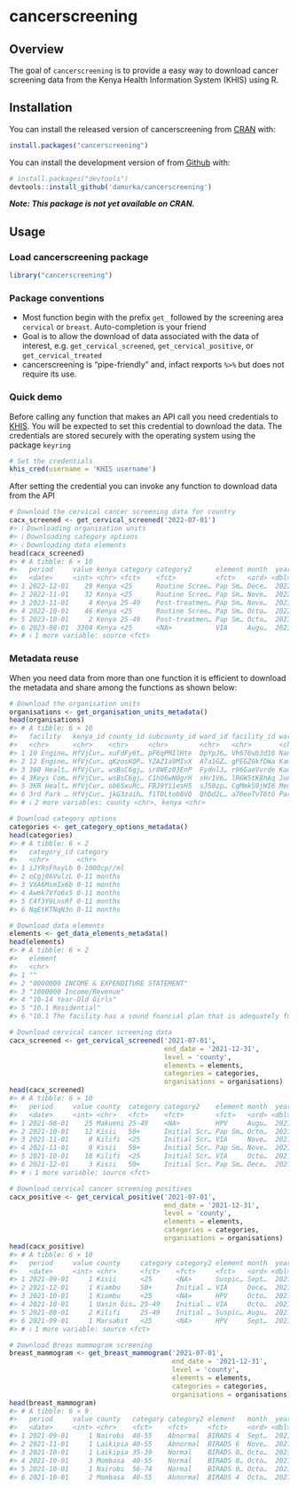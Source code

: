 
# cancerscreening

## Overview

The goal of `cancerscreening` is to provide a easy way to download
cancer screening data from the Kenya Health Information System (KHIS)
using R.

## Installation

You can install the released version of cancerscreening from
[CRAN](https://cran.r-project.org/) with:

``` r
install.packages("cancerscreening")
```

You can install the development version of from
[Github](https://github.com) with:

``` r
# install.packages("devtools")
devtools::install_github('damurka/cancerscreening')
```

***Note: This package is not yet available on CRAN.***

## Usage

### Load cancerscreening package

``` r
library("cancerscreening")
```

### Package conventions

- Most function begin with the prefix `get_` followed by the screening
  area `cervical` or `breast`. Auto-completion is your friend
- Goal is to allow the download of data associated with the data of
  interest, e.g. `get_cervical_screened`, `get_cervical_positive`, or
  `get_cervical_treated`
- cancerscreening is “pipe-friendly” and, infact rexports `%>%` but does
  not require its use.

### Quick demo

Before calling any function that makes an API call you need credentials
to [KHIS](https://hiskenya.org). You will be expected to set this
credential to download the data. The credentials are stored securely
with the operating system using the package `keyring`

``` r
# Set the credentials
khis_cred(username = 'KHIS username')
```

After setting the credential you can invoke any function to download
data from the API

``` r
# Download the cervical cancer screening data for country
cacx_screened <- get_cervical_screened('2022-07-01')
#> ℹ Downloading organisation units
#> ℹ Downloading category options
#> ℹ Downloading data elements
head(cacx_screened)
#> # A tibble: 6 × 10
#>   period     value kenya category category2      element month  year fiscal_year
#>   <date>     <int> <chr> <fct>    <fct>          <fct>   <ord> <dbl> <fct>      
#> 1 2022-12-01    29 Kenya <25      Routine Scree… Pap Sm… Dece…  2022 2022/2023  
#> 2 2022-11-01    32 Kenya <25      Routine Scree… Pap Sm… Nove…  2022 2022/2023  
#> 3 2023-11-01     4 Kenya 25-49    Post-treatmen… Pap Sm… Nove…  2023 2023/2024  
#> 4 2022-10-01    46 Kenya <25      Routine Scree… Pap Sm… Octo…  2022 2022/2023  
#> 5 2023-10-01     2 Kenya 25-49    Post-treatmen… Pap Sm… Octo…  2023 2023/2024  
#> 6 2023-08-01  3304 Kenya <25      <NA>           VIA     Augu…  2023 2023/2024  
#> # ℹ 1 more variable: source <fct>
```

### Metadata reuse

When you need data from more than one function it is efficient to
download the metadata and share among the functions as shown below:

``` r
# Download the organisation units
organisations <- get_organisation_units_metadata()
head(organisations)
#> # A tibble: 6 × 10
#>   facility   kenya_id county_id subcounty_id ward_id facility_id ward  subcounty
#>   <chr>      <chr>    <chr>     <chr>        <chr>   <chr>       <chr> <chr>    
#> 1 10 Engine… HfVjCur… xuFdFy6t… pF6qPMIlHte  DpYpJ6… Vh676wb3d16 Nany… Laikipia…
#> 2 12 Engine… HfVjCur… qKzosKQP… YZAZ1a9MIvX  A7a1GZ… gPEGZGkfDWa Kame… Thika To…
#> 3 360 Healt… HfVjCur… wsBsC6gj… sr8WEz03EnP  FydnlJ… r96GaeVvrde Kadz… Nyali    
#> 4 3Keys Com… HfVjCur… wsBsC6gj… C1hO6wNOgrH  sHr1V6… lR6W5tK8hAq Junda Kisauni  
#> 5 3KR Healt… HfVjCur… ob6SxuRc… FBJ9Y11esHS  sJ50zp… CgMmkS9jWI6 Mene… Nakuru E…
#> 6 3rd Park … HfVjCur… jkG3zaih… f1T0Ltob8VQ  QhDd2L… a70eeTvT6tG Park… Westlands
#> # ℹ 2 more variables: county <chr>, kenya <chr>

# Download category options
categories <- get_category_options_metadata()
head(categories)
#> # A tibble: 6 × 2
#>   category_id category    
#>   <chr>       <chr>       
#> 1 iJYRsFhxyLb 0-1000cp//ml
#> 2 oCgj86VulzL 0-11 months 
#> 3 VXA6MsmIx6b 0-11 months 
#> 4 Awmk7Vfo6x5 0-11 months 
#> 5 C4f3Y9LnsRf 0-11 months 
#> 6 NqEtKTNqN3n 0-11 months

# Download data elements 
elements <- get_data_elements_metadata()
head(elements)
#> # A tibble: 6 × 2
#>   element                                                             element_id
#>   <chr>                                                               <chr>     
#> 1 ""                                                                  ioUhQ3uyR…
#> 2 "0000000 INCOME & EXPENDITURE STATEMENT"                            RvNJvXCx4…
#> 3 "1000000 Income/Revenue"                                            zo5v2sL2P…
#> 4 "10-14 Year-Old Girls"                                              dRhugDCan…
#> 5 "10.1 Residential"                                                  tZ3qTxyRK…
#> 6 "10.1 The facility has a sound fnancial plan that is adequately fu… oYdxcqRWR…

# Download cervical cancer screening data
cacx_screened <- get_cervical_screened('2021-07-01',
                                       end_date = '2021-12-31',
                                       level = 'county',
                                       elements = elements,
                                       categories = categories,
                                       organisations = organisations)
head(cacx_screened)
#> # A tibble: 6 × 10
#>   period     value county  category category2    element month  year fiscal_year
#>   <date>     <int> <chr>   <fct>    <fct>        <fct>   <ord> <dbl> <fct>      
#> 1 2021-08-01    25 Makueni 25-49    <NA>         HPV     Augu…  2021 2021/2022  
#> 2 2021-10-01    12 Kisii   50+      Initial Scr… Pap Sm… Octo…  2021 2021/2022  
#> 3 2021-11-01     8 Kilifi  <25      Initial Scr… VIA     Nove…  2021 2021/2022  
#> 4 2021-11-01     9 Kisii   50+      Initial Scr… Pap Sm… Nove…  2021 2021/2022  
#> 5 2021-10-01    18 Kilifi  <25      Initial Scr… VIA     Octo…  2021 2021/2022  
#> 6 2021-12-01     3 Kisii   50+      Initial Scr… Pap Sm… Dece…  2021 2021/2022  
#> # ℹ 1 more variable: source <fct>

# Download cervical cancer screening positives
cacx_positive <- get_cervical_positive('2021-07-01',
                                       end_date = '2021-12-31',
                                       level = 'county',
                                       elements = elements,
                                       categories = categories,
                                       organisations = organisations)
head(cacx_positive)
#> # A tibble: 6 × 10
#>   period     value county     category category2 element month  year fiscal_year
#>   <date>     <int> <chr>      <fct>    <fct>     <fct>   <ord> <dbl> <fct>      
#> 1 2021-09-01     1 Kisii      <25      <NA>      Suspic… Sept…  2021 2021/2022  
#> 2 2021-12-01     1 Kiambu     50+      Initial … VIA     Dece…  2021 2021/2022  
#> 3 2021-10-01     1 Kiambu     <25      <NA>      HPV     Octo…  2021 2021/2022  
#> 4 2021-10-01     1 Uasin Gis… 25-49    Initial … VIA     Octo…  2021 2021/2022  
#> 5 2021-08-01     2 Kilifi     25-49    Initial … Suspic… Augu…  2021 2021/2022  
#> 6 2021-09-01     1 Marsabit   <25      <NA>      HPV     Sept…  2021 2021/2022  
#> # ℹ 1 more variable: source <fct>

# Download Breas mammogram screening
breast_mammogram <- get_breast_mammogram('2021-07-01', 
                                         end_date = '2021-12-31',
                                         level = 'county',
                                         elements = elements,
                                         categories = categories,
                                         organisations = organisations)
head(breast_mammogram)
#> # A tibble: 6 × 9
#>   period     value county   category category2 element   month  year fiscal_year
#>   <date>     <int> <chr>    <fct>    <fct>     <fct>     <ord> <dbl> <fct>      
#> 1 2021-09-01     1 Nairobi  40-55    Abnormal  BIRADS 4  Sept…  2021 2021/2022  
#> 2 2021-11-01     1 Laikipia 40-55    Abnormal  BIRADS 6  Nove…  2021 2021/2022  
#> 3 2021-10-01     1 Laikipia 35-39    Normal    BIRADS 0… Octo…  2021 2021/2022  
#> 4 2021-10-01     3 Mombasa  40-55    Normal    BIRADS 0… Octo…  2021 2021/2022  
#> 5 2021-10-01     1 Nairobi  56-74    Normal    BIRADS 0… Octo…  2021 2021/2022  
#> 6 2021-10-01     2 Mombasa  40-55    Abnormal  BIRADS 4  Octo…  2021 2021/2022
```

